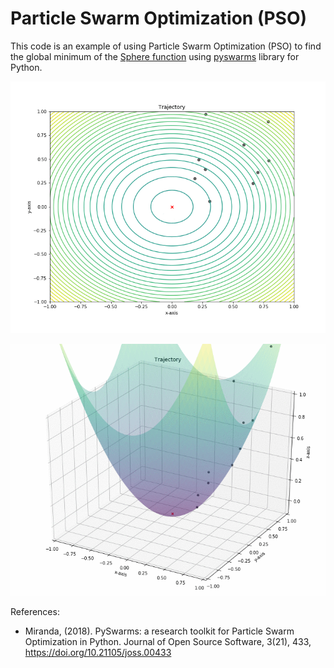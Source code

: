 # Particle Swarm Optimization (PSO)

This code is an example of using Particle Swarm Optimization (PSO) to find the global minimum of the [Sphere function](https://en.wikipedia.org/wiki/Test_functions_for_optimization) using [pyswarms](https://pyswarms.readthedocs.io/en/latest/index.html) library for Python.

![plot_2d](https://github.com/marcelovca90-inatel/C210/raw/master/pso-pyswarms/plot_2d.png)

![plot_3d](https://github.com/marcelovca90-inatel/C210/raw/master/pso-pyswarms/plot_3d.png)

References:

- Miranda, (2018). PySwarms: a research toolkit for Particle Swarm Optimization in Python. Journal of Open Source Software, 3(21), 433, https://doi.org/10.21105/joss.00433
